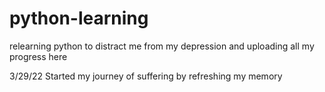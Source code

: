 # python-learning
relearning python to distract me from my depression and uploading all my progress here

3/29/22
Started my journey of suffering by refreshing my memory
